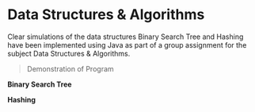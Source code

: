 # Data Structures &amp; Algorithms
Clear simulations of the data structures Binary Search Tree and Hashing have been implemented using Java as part of a group assignment for the subject Data Structures &amp; Algorithms.

> Demonstration of Program 

**Binary Search Tree** 

**Hashing**

